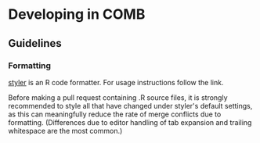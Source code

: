 # Developing in COMB

## Guidelines

### Formatting

[styler](https://www.tidyverse.org/blog/2017/12/styler-1.0.0/) is an R code
formatter. For usage instructions follow the link.

Before making a pull request containing .R source files, it is strongly
recommended to style all that have changed under styler's default settings, as
this can meaningfully reduce the rate of merge conflicts due to formatting.
(Differences due to editor handling of tab expansion and trailing whitespace are
the most common.)
